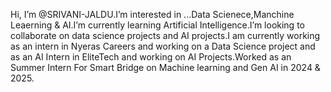 Hi, I’m @SRIVANI-JALDU.I’m interested in ...Data Scienece,Manchine Leaerning & AI.I’m currently learning Artificial Intelligence.I’m looking to collaborate on data science projects and AI projects.I am currently working as an intern in Nyeras Careers and working on a Data Science project and as an AI Intern in EliteTech and working on AI Projects.Worked as an Summer Intern For Smart Bridge on Machine learning and Gen AI in 2024 & 2025.
